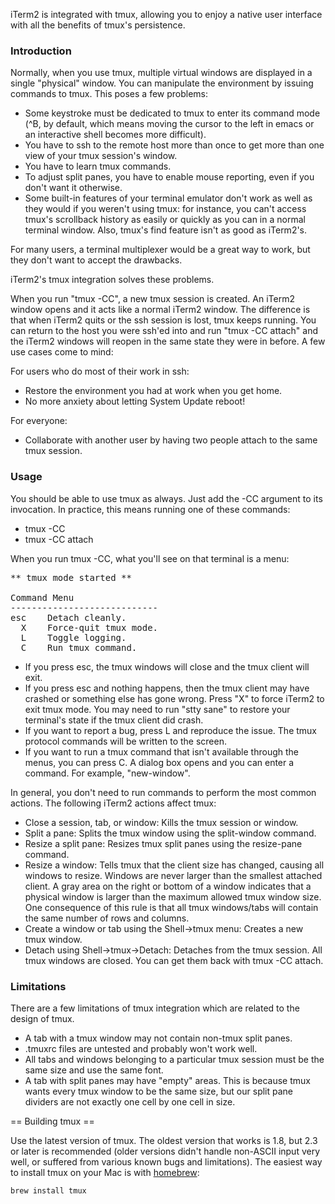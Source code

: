 iTerm2 is integrated with tmux, allowing you to enjoy a native user interface with all the benefits of tmux's persistence.

### Introduction

Normally, when you use tmux, multiple virtual windows are displayed in a single "physical" window. You can manipulate the environment by issuing commands to tmux. This poses a few problems:

  * Some keystroke must be dedicated to tmux to enter its command mode (&#94;B, by default, which means moving the cursor to the left in emacs or an interactive shell becomes more difficult).
  * You have to ssh to the remote host more than once to get more than one view of your tmux session's window.
  * You have to learn tmux commands.
  * To adjust split panes, you have to enable mouse reporting, even if you don't want it otherwise.
  * Some built-in features of your terminal emulator don't work as well as they would if you weren't using tmux: for instance, you can't access tmux's scrollback history as easily or quickly as you can in a normal terminal window. Also, tmux's find feature isn't as good as iTerm2's.

For many users, a terminal multiplexer would be a great way to work, but they don't want to accept the drawbacks.

iTerm2's tmux integration solves these problems.

When you run "tmux -CC", a new tmux session is created. An iTerm2 window opens and it acts like a normal iTerm2 window. The difference is that when iTerm2 quits or the ssh session is lost, tmux keeps running. You can return to the host you were ssh'ed into and run "tmux -CC attach" and the iTerm2 windows will reopen in the same state they were in before. A few use cases come to mind:

For users who do most of their work in ssh:

  * Restore the environment you had at work when you get home.
  * No more anxiety about letting System Update reboot!

For everyone:

  * Collaborate with another user by having two people attach to the same tmux session.

### Usage

You should be able to use tmux as always. Just add the -CC argument to its invocation. In practice, this means running one of these commands:

  * tmux -CC
  * tmux -CC attach

When you run tmux -CC, what you'll see on that terminal is a menu:

<pre>
** tmux mode started **

Command Menu
----------------------------
esc    Detach cleanly.
  X    Force-quit tmux mode.
  L    Toggle logging.
  C    Run tmux command.
</pre>

  * If you press esc, the tmux windows will close and the tmux client will exit.
  * If you press esc and nothing happens, then the tmux client may have crashed or something else has gone wrong. Press "X" to force iTerm2 to exit tmux mode. You may need to run "stty sane" to restore your terminal's state if the tmux client did crash.
  * If you want to report a bug, press L and reproduce the issue. The tmux protocol commands will be written to the screen.
  * If you want to run a tmux command that isn't available through the menus, you can press C. A dialog box opens and you can enter a command. For example, "new-window".

In general, you don't need to run commands to perform the most common actions. The following iTerm2 actions affect tmux:

  * Close a session, tab, or window: Kills the tmux session or window.
  * Split a pane: Splits the tmux window using the split-window command.
  * Resize a split pane: Resizes tmux split panes using the resize-pane command.
  * Resize a window: Tells tmux that the client size has changed, causing all windows to resize. Windows are never larger than the smallest attached client. A gray area on the right or bottom of a window indicates that a physical window is larger than the maximum allowed tmux window size. One consequence of this rule is that all tmux windows/tabs will contain the same number of rows and columns.
  * Create a window or tab using the Shell->tmux menu: Creates a new tmux window.
  * Detach using Shell->tmux->Detach: Detaches from the tmux session. All tmux windows are closed. You can get them back with tmux -CC attach.

### Limitations

There are a few limitations of tmux integration which are related to the design of tmux.

  * A tab with a tmux window may not contain non-tmux split panes.
  * .tmuxrc files are untested and probably won't work well.
  * All tabs and windows belonging to a particular tmux session must be the same size and use the same font.
  * A tab with split panes may have "empty" areas. This is because tmux wants every tmux window to be the same size, but our split pane dividers are not exactly one cell by one cell in size.

== Building tmux ==

Use the latest version of tmux. The oldest version that works is 1.8, but 2.3 or later is recommended (older versions didn't handle non-ASCII input very well, or suffered from various known bugs and limitations). The easiest way to install tmux on your Mac is with <a href="https://brew.sh/">homebrew</a>:

````
brew install tmux
````


